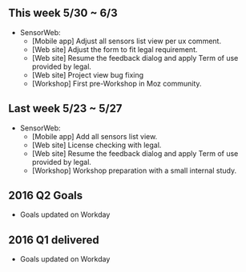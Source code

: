 ## This week 5/30 ~ 6/3
* SensorWeb:
  - [Mobile app] Adjust all sensors list view per ux comment.
  - [Web site] Adjust the form to fit legal requirement.
  - [Web site] Resume the feedback dialog and apply Term of use provided by legal.
  - [Web site] Project view bug fixing
  - [Workshop] First pre-Workshop in Moz community.

## Last week 5/23 ~ 5/27
* SensorWeb:
  - [Mobile app] Add all sensors list view.
  - [Web site] License checking with legal.
  - [Web site] Resume the feedback dialog and apply Term of use provided by legal.
  - [Workshop] Workshop preparation with a small internal study.

## 2016 Q2 Goals
* Goals updated on Workday

## 2016 Q1 delivered

* Goals updated on Workday
